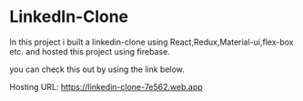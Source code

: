 # LinkedIn-Clone

In this project i built a linkedin-clone using React,Redux,Material-ui,flex-box etc. and hosted this project using firebase.

you can check this out by using the link below.

Hosting URL: https://linkedin-clone-7e562.web.app
